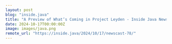 ```yaml
---
layout: post
blog: "inside.java"
title: "A Preview of What’s Coming in Project Leyden - Inside Java Newscast #78"
date: 2024-10-17T00:00:00Z
image: images/java.png
remote_url: "https://inside.java/2024/10/17/newscast-78/"
---
```

